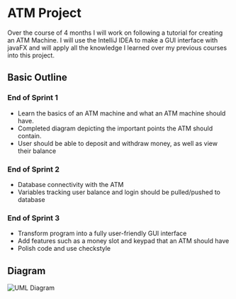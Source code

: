 # ATM Project
Over the course of 4 months I will work on following a tutorial for creating an ATM Machine. I will use the IntelliJ IDEA to make a GUI interface with javaFX and will apply all the knowledge I learned over my previous courses into this project.

## Basic Outline
### End of Sprint 1
<ul>
  <li> Learn the basics of an ATM machine and what an ATM machine should have. </li>
  <li> Completed diagram depicting the important points the ATM should contain. </li>
  <li> User should be able to deposit and withdraw money, as well as view their balance </li>
</ul>

### End of Sprint 2
<ul>
  <li> Database connectivity with the ATM </li>
  <li> Variables tracking user balance and login should be pulled/pushed to database </li>
</ul>

### End of Sprint 3
<ul>
  <li> Transform program into a fully user-friendly GUI interface </li>
  <li> Add features such as a money slot and keypad that an ATM should have </li>
  <li> Polish code and use checkstyle </li>
</ul>

## Diagram
![UML Diagram](https://gyazo.com/853fe18220dd3e2a59daaabbe7b76b02.png)
